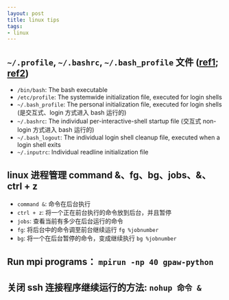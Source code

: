 ```yaml
---
layout: post
title: linux tips
tags:
- linux
---
```


## `~/.profile`, `~/.bashrc`, `~/.bash_profile` 文件 ([ref1](http://linux.chinaunix.net/doc/system/2005-02-03/1084.shtml); [ref2](http://stackoverflow.com/questions/415403/whats-the-difference-between-bashrc-bash-profile-and-environment))

- `/bin/bash`: The bash executable
- `/etc/profile`: The systemwide initialization file, executed for login shells
- `~/.bash_profile`: The personal initialization file, executed for login shells (是交互式、login 方式进入 bash 运行的)
- `~/.bashrc`: The individual per-interactive-shell startup file (交互式 non-login 方式进入 bash 运行的)
- `~/.bash_logout`: The individual login shell cleanup file, executed when a login shell exits
- `~/.inputrc`: Individual readline initialization file

## linux 进程管理 command &、fg、bg、jobs、&、ctrl + z

- `command &`: 命令在后台执行
- `ctrl + z`: 将一个正在前台执行的命令放到后台，并且暂停
- `jobs`: 查看当前有多少在后台运行的命令
- `fg`: 将后台中的命令调至前台继续运行 `fg %jobnumber`
- `bg`: 将一个在后台暂停的命令，变成继续执行 `bg %jobnumber`

## Run mpi programs： `mpirun -np 40 gpaw-python`

## 关闭 ssh 连接程序继续运行的方法: `nohup 命令 &`
